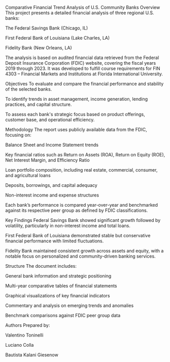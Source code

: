 Comparative Financial Trend Analysis of U.S. Community Banks
Overview
This project presents a detailed financial analysis of three regional U.S. banks:

The Federal Savings Bank (Chicago, IL)

First Federal Bank of Louisiana (Lake Charles, LA)

Fidelity Bank (New Orleans, LA)

The analysis is based on audited financial data retrieved from the Federal Deposit Insurance Corporation (FDIC) website, covering the fiscal years 2019 through 2023. It was developed to fulfill course requirements for FIN 4303 – Financial Markets and Institutions at Florida International University.

Objectives
To evaluate and compare the financial performance and stability of the selected banks.

To identify trends in asset management, income generation, lending practices, and capital structure.

To assess each bank's strategic focus based on product offerings, customer base, and operational efficiency.

Methodology
The report uses publicly available data from the FDIC, focusing on:

Balance Sheet and Income Statement trends

Key financial ratios such as Return on Assets (ROA), Return on Equity (ROE), Net Interest Margin, and Efficiency Ratio

Loan portfolio composition, including real estate, commercial, consumer, and agricultural loans

Deposits, borrowings, and capital adequacy

Non-interest income and expense structures

Each bank’s performance is compared year-over-year and benchmarked against its respective peer group as defined by FDIC classifications.

Key Findings
Federal Savings Bank showed significant growth followed by volatility, particularly in non-interest income and total loans.

First Federal Bank of Louisiana demonstrated stable but conservative financial performance with limited fluctuations.

Fidelity Bank maintained consistent growth across assets and equity, with a notable focus on personalized and community-driven banking services.

Structure
The document includes:

General bank information and strategic positioning

Multi-year comparative tables of financial statements

Graphical visualizations of key financial indicators

Commentary and analysis on emerging trends and anomalies

Benchmark comparisons against FDIC peer group data

Authors
Prepared by:

Valentino Toninelli

Luciano Colla

Bautista Kalani Giesenow
